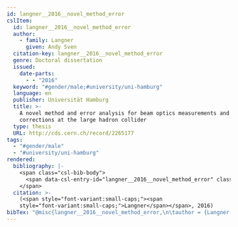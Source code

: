 ```yaml
---
id: langner__2016__novel_method_error
cslItem:
  id: langner__2016__novel_method_error
  author:
    - family: Langner
      given: Andy Sven
  citation-key: langner__2016__novel_method_error
  genre: Doctoral dissertation
  issued:
    date-parts:
      - - "2016"
  keyword: "#gender/male;#university/uni-hamburg"
  language: en
  publisher: Universität Hamburg
  title: >-
    A novel method and error analysis for beam optics measurements and
    corrections at the large hadron collider
  type: thesis
  URL: http://cds.cern.ch/record/2265177
tags:
  - "#gender/male"
  - "#university/uni-hamburg"
rendered:
  bibliography: |-
    <span class="csl-bib-body">
      <span data-csl-entry-id="langner__2016__novel_method_error" class="csl-entry"><span class='author-bib'>Langner</span>. <span class='date-bib'>(2016)</span>. <span class='title'><i><b><span style="font-style:normal;">A novel method and error analysis for beam optics measurements and corrections at the large hadron collider</span></b></i></span> [Doctoral dissertation, Universität Hamburg]. <span class='URL'><a href='http://cds.cern.ch/record/2265177'>LINK</a></span></span>
    </span>
  citation: >-
    (<span style="font-variant:small-caps;"><span
    style="font-variant:small-caps;">Langner</span></span>, 2016)
bibTex: "@misc{langner__2016__novel_method_error,\n\tauthor = {Langner, Andy Sven},\n\tyear = {2016},\n\tschool = {Universit{\\\" a}t Hamburg},\n\ttitle = {A novel method and error analysis for beam optics measurements and corrections at the large hadron collider},\n\ttype = {Doctoral dissertation},\n\turl = {http://cds.cern.ch/record/2265177},\n}\n\n"
---
```

